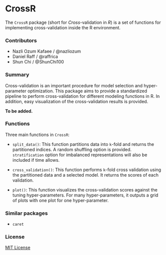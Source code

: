 # CrossR
The `CrossR` package (short for _Cross_-validation in _R_) is a set of functions for implementing cross-validation inside the R environment.  

### Contributors

* Nazli Ozum Kafaee / @nazliozum
* Daniel Raff / @raffrica
* Shun Chi / @ShunChi100

### Summary
Cross-validation is an important procedure for model selection and hyper-parameter optimization. This package aims to provide a standardized pipeline to perform cross-validation for different modeling functions in R. In addition, easy visualization of the cross-validation results is provided.  

__To be added.__

### Functions

Three main functions in `CrossR`:

- `split_data()`: This function partitions data into `k`-fold and returns the partitioned indices. A random shuffling option is provided. `stratification` option for imbalanced representations will also be included if time allows.

- `cross_validation()`: This function performs `k`-fold cross validation using the partitioned data and a selected model. It returns the scores of each validation.

- `plot()`: This function visualizes the cross-validation scores against the tuning hyper-parameters. For many hyper-parameters, it outputs a grid of plots with one plot for one hyper-parameter.


### Similar packages

- `caret`


### License
[MIT License](https://github.com/ShunChi100/CrossR/blob/master/LICENSE)
